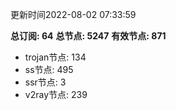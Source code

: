 更新时间2022-08-02 07:33:59

**总订阅: 64**
**总节点: 5247**
**有效节点: 871**
- trojan节点: 134
- ss节点: 495
- ssr节点: 3
- v2ray节点: 239
